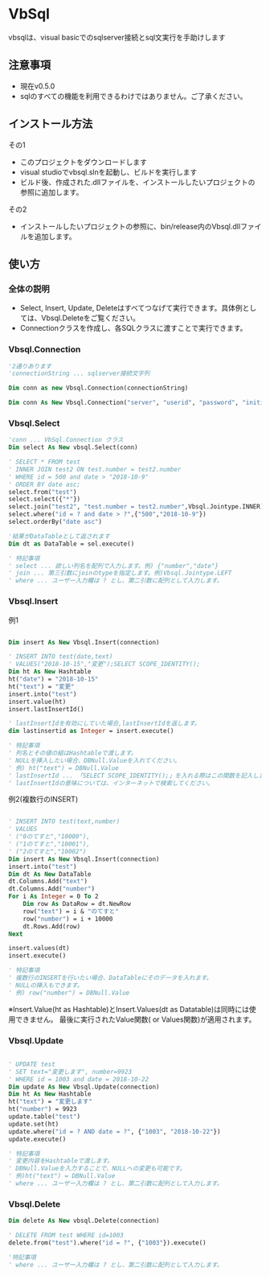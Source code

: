 # VbSql

vbsqlは、visual basicでのsqlserver接続とsql文実行を手助けします

## 注意事項

- 現在v0.5.0
- sqlのすべての機能を利用できるわけではありません。ご了承ください。

## インストール方法

その1
* このプロジェクトをダウンロードします
* visual studioでvbsql.slnを起動し、ビルドを実行します
* ビルド後、作成された.dllファイルを、インストールしたいプロジェクトの参照に追加します。

その2
* インストールしたいプロジェクトの参照に、bin/release内のVbsql.dllファイルを追加します。

## 使い方

### 全体の説明
- Select, Insert, Update, Deleteはすべてつなげて実行できます。具体例としては、Vbsql.Deleteをご覧ください。
- Connectionクラスを作成し、各SQLクラスに渡すことで実行できます。

### Vbsql.Connection

~~~vb
'2通りあります
'connectionString ... sqlserver接続文字列

Dim conn as new Vbsql.Connection(connectionString)

Dim conn As New Vbsql.Connection("server", "userid", "password", "initialCatalog")
~~~

### Vbsql.Select
```vb
'conn ... VbSql.Connection クラス
Dim select As New vbsql.Select(conn)

' SELECT * FROM test 
' INNER JOIN test2 ON test.number = test2.number 
' WHERE id = 500 and date > "2018-10-9" 
' ORDER BY date asc;
select.from("test")
select.select({"*"}) 
select.join("test2", "test.number = test2.number",Vbsql.Jointype.INNER)
select.where("id = ? and date > ?",{"500","2018-10-9"}) 
select.orderBy("date asc") 

'結果がDataTableとして返されます
Dim dt as DataTable = sel.execute() 

' 特記事項
' select ... 欲しい列名を配列で入力します。例) {"number","date"}
' join ... 第三引数にjoinのtypeを指定します。例)Vbsql.Jointype.LEFT
' where ... ユーザー入力欄は ? とし、第二引数に配列として入力します。
```

### Vbsql.Insert
例1
```vb

Dim insert As New Vbsql.Insert(connection)

' INSERT INTO test(date,text) 
' VALUES("2018-10-15","変更");SELECT SCOPE_IDENTITY();
Dim ht As New Hashtable
ht("date") = "2018-10-15"
ht("text") = "変更"
insert.into("test")
insert.value(ht)
insert.lastInsertId() 

' lastInsertIdを有効にしていた場合,lastInsertIdを返します。
dim lastinsertid as Integer = insert.execute()

' 特記事項
' 列名とその値の組はHashtableで渡します。
' NULLを挿入したい場合、DBNull.Valueを入れてください。
' 例) ht("text") = DBNull.Value
' lastInsertId ... 「SELECT SCOPE_IDENTITY();」を入れる際はこの関数を記入します。
' lastInsertIdの意味については、インターネットで検索してください。
```

例2(複数行のINSERT)
```vb

' INSERT INTO test(text,number)
' VALUES
' ("0のてすと","10000"),
' ("1のてすと","10001"),
' ("2のてすと","10002")
Dim insert As New Vbsql.Insert(connection)
insert.into("test")
Dim dt As New DataTable
dt.Columns.Add("text")
dt.Columns.Add("number")
For i As Integer = 0 To 2
    Dim row As DataRow = dt.NewRow
    row("text") = i & "のてすと"
    row("number") = i + 10000
    dt.Rows.Add(row)
Next

insert.values(dt)
insert.execute()

' 特記事項
' 複数行のINSERTを行いたい場合、DataTableにそのデータを入れます。
' NULLの挿入もできます。
' 例) row("number") = DBNull.Value
```

※Insert.Value(ht as Hashtable)とInsert.Values(dt as Datatable)は同時には使用できません。
最後に実行されたValue関数( or Values関数)が適用されます。

### Vbsql.Update
```vb

' UPDATE test 
' SET text="変更します", number=9923 
' WHERE id = 1003 and date = 2018-10-22
Dim update As New Vbsql.Update(connection)
Dim ht As New Hashtable
ht("text") = "変更します"
ht("number") = 9923
update.table("test")
update.set(ht)
update.where("id = ? AND date = ?", {"1003", "2018-10-22"})
update.execute()

' 特記事項
' 変更内容をHashtableで渡します。
' DBNull.Valueを入力することで、NULLへの変更も可能です。
' 例)ht("text") = DBNull.Value
' where ... ユーザー入力欄は ? とし、第二引数に配列として入力します。

```


### Vbsql.Delete
```vb
Dim delete As New vbsql.Delete(connection)

' DELETE FROM test WHERE id=1003
delete.from("test").where("id = ?", {"1003"}).execute() 

'特記事項
' where ... ユーザー入力欄は ? とし、第二引数に配列として入力します。
```

